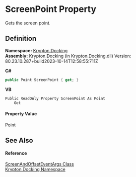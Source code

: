 # ScreenPoint Property


Gets the screen point.



## Definition
**Namespace:** <a href="98399376-cf41-9454-4b4d-4fab2ca20bc7.md">Krypton.Docking</a>  
**Assembly:** Krypton.Docking (in Krypton.Docking.dll) Version: 80.23.10.287+build2023-10-14T12:58:55:711Z

**C#**
``` C#
public Point ScreenPoint { get; }
```
**VB**
``` VB
Public ReadOnly Property ScreenPoint As Point
	Get
```



#### Property Value
Point

## See Also


#### Reference
<a href="3c99aac3-1eec-5976-8507-b974c518ed5c.md">ScreenAndOffsetEventArgs Class</a>  
<a href="98399376-cf41-9454-4b4d-4fab2ca20bc7.md">Krypton.Docking Namespace</a>  
